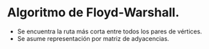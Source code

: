 # Algoritmo de Floyd-Warshall.

- Se encuentra la ruta más corta entre todos los pares de vértices.
- Se asume representación por matriz de adyacencias.
